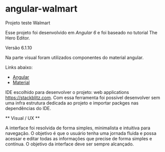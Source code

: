 # angular-walmart
Projeto teste Walmart

Esse projeto foi desenvolvido em *Angular 6* e foi baseado no tutorial The Hero Editor.

Versão 6.1.10

Na parte visual foram utilizados componentes do material angular.

Links abaixo:

* [Angular](https://angular.io/tutorial)
* [Material](https://material.angular.io) 

IDE escolhido para desenvolver o projeto: web applications https://stackblitz.com.
Com essa ferramenta foi possível desenvolver sem uma infra estrutura dedicada ao projeto e importar packges nas dependências do IDE.

** Visual / UX **

A interface foi resolvida de forma simples, minimalista e intuitiva para navegação.
O objetivo é que o usuário tenha uma jornada fluida e possa acessar e editar todas as informações que precise de forma simples 
e contínua.
O objetivo da interface deve ser sempre alcançado.





